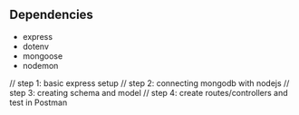 ## Dependencies
-   express
-   dotenv
-   mongoose
-   nodemon


// step 1: basic express setup
// step 2: connecting mongodb with nodejs
// step 3: creating schema and model
// step 4: create routes/controllers and test in Postman